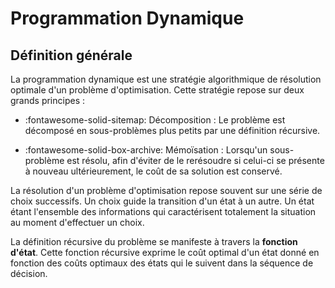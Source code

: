 # Programmation Dynamique

## Définition générale

La <span class=h>programmation dynamique</span> est une stratégie algorithmique de résolution optimale d'un problème d'optimisation. Cette stratégie repose sur deux grands principes :

* <span class=h>:fontawesome-solid-sitemap: Décomposition</span> : Le problème est décomposé en sous-problèmes plus petits par une définition récursive.

* <span class=h>:fontawesome-solid-box-archive: Mémoïsation</span> : Lorsqu'un sous-problème est résolu, afin d'éviter de le rerésoudre si celui-ci se présente à nouveau ultérieurement, le coût de sa solution est conservé.


La résolution d'un problème d'optimisation repose souvent sur une série de <span class=h>choix</span> successifs. Un choix guide la transition d'un <span class=h>état</span> à un autre. Un état étant l'ensemble des informations qui caractérisent totalement la situation au moment d'effectuer un choix.

La définition récursive du problème se manifeste à travers la **fonction d'état**. Cette fonction récursive exprime le coût optimal d'un état donné en fonction des coûts optimaux des états qui le suivent dans la séquence de décision.



<!-- 

## Exemple introductif

Afin de mettre en lumière les différentes étapes à suivre pour appliquer cette stratégie à un problème quelconque, étudions le problème du rendu de monnaie.

!!! note "Problème du rendu de monnaie"
    Vous devez rendre une somme $S$ d'argent à un vendeur. Pour cela, vous disposez d'une quantité illimitée de pièces de différentes valeurs $V = \left\{ v_1,~ v_2,~ \ldots~ ,~ v_n \right\}$. Votre objectif est de rembourser cette somme en utilisant le moins de pièces possible.

1. Définir les **données** fixes du problème. Ce sont les paramètres qui définissent entièrement une instance du problème.

    > * Somme $S \in \mathbb{N}$ à rendre.
    * Les différentes valeurs de pièces $V = \left\{ v_1,~ v_2,~ \ldots~ ,~ v_n \right\}$.

2. Identifier une succession de **choix** à effectuer.
   
    > Ici, à chaque étape, je choisie une pièce d'une valeur particulière à rendre. 

3. Définir les variables qui caractérisent totalement l'**état** d'une étape de décision (au moment où un choix est effectué). Que modifie un choix lors de ma prochaine prise de décision ?
   
    > Lorsque que je choisie une pièce de valeur $v$ et la rend, la somme à rendre se retrouve soustrait de $v$. Donc l'état d'une étape est caractérisé par une somme $s$ à rendre.

 -->

<!-- Soit un problème d'optimisation. La programmation dynamique s'applique de manière générale en suivant les étapes :

1. Définir les **données** fixes.
2. Définir l'**objectif** du problème, c'est-à-dire la quantité que l'on souhaite maximiser ou minimiser.
3. Identifier une succession de **choix** à effectuer.
4. Définir les variables qui définissent totalement l'état lors d'une étape de décision.
5. Écrire la **fonction d'état**. -->









<!-- 

## Fibonacci

La suite de Fibonnaci :

\begin{equation}
f(n) = \begin{cases}
f(n-1) + f(n-2) & \text{si } n \geq 1 \\
n & \text{sinon}
\end{cases}
\end{equation}

=== "Récursif"
    La définition naïve et récursive.
    ```py
    def fibonacci(n):
        if n <= 1:  # cas de base
            return n
        return fibonacci(n - 1) + fibonacci(n - 2)
    ```
    La complexité en temps de cet algorithme est exponentielle, plus précisement $\Theta(\varphi^n)$ où $\varphi \approx 1.6180$ est le nombre d'or. L'arbre des appels de la fonction :

    ![type:video](./ressources/fibonacci-light.mp4){: style='width: 100%'}

    On remarque des calculs redondants, par exemple $f(3)$ est calculé 2 fois lors de l'appel $f(5)$.


=== "Récursif & Cache"
    On cache les différents termes de la suite de Fibonacci pour éviter des calculs redondants, c'est le principe de **mémoïsation**.
    ```py
    def fibonacci_dp(n):
        def fibonacci_cache(n):
            if cache[n] is None:  # si le n-ième terme n'a pas été calculé
                cache[n] = fibonacci_cache(n - 1) + fibonacci_cache(n - 2)
            return cache[n]

        cache = [0, 1] + [None] * (n - 1)  # les deux premiers termes inclus
        return fibonacci_cache(n)
    ```
=== "Itératif & Cache"
    Une approche *ascendante* (bottom-up) permet de remplir le cache de manière itérative.
    ```py
    def fibonacci_dp_ascendant(n):
        cache = [0, 1] + [None] * (n - 1)
        for i in range(2, n + 1):
            cache[i] = cache[i - 1] + cache[i - 2]
        return cache[n]
    ```
=== "Itératif"
    Finalement, il est suffisant de retenir les deux derniers termes.
    ```py
    def fibonacci_dp_ascendant_optimise(n):
        a, b = 0, 1
        for _ in range(2, n + 1):
            a, b = b, a + b
        return b if n >= 2 else n
    ```
=== "Comparaison"
    Des mesures réelles permettent bien de démontrer que l'ajout d'un cache permet d'obtenir un algorithme de complexité linéaire.

    <figure markdown>
    ![](ressources/fibonacci-dark.svg#only-dark)
    ![](ressources/fibonacci-light.svg#only-light)
    </figure>

=== "Formule exacte"
    Il existe une formule exacte de la suite de Fibonacci, la formule de Binet :

    $$
    f(n) = \frac{\varphi^n - \varphi^{\prime n}  }{\sqrt{5}} \quad \text{avec} \quad \varphi = \frac{1 + \sqrt{5}}{2} \quad \text{et} \quad \varphi^\prime = \frac{1 - \sqrt{5}}{2} = - \frac{1}{\varphi}
    $$

    Où $\varphi$ est le fameux nombre d'or. Il serait alors tentant de calculer le $n$-ième terme de la suite de Fibonacci en temps constant :

    ```py
    import math

    def fibonacci_binet(n):
        p1 = (1 + math.sqrt(5)) / 2
        p2 = (1 - math.sqrt(5)) / 2
        résultat = (math.pow(p1, n) - math.pow(p2, n)) / math.sqrt(5)
        return int(résultat)
    ```

    Or, travailler avec des nombres en virgule flottante implique inévitablement des imprécisions de calcul. Par conséquent, à partir de $n = 72$, les termes calculés se révèlent incorrects :
    <center>

    | $n$ |     $f(n)$      |                                                 `fibonacci_binet(n)`                                                 |
    | :-: | :-------------: | :------------------------------------------------------------------------------------------------------------------: |
    | 70  | 190392490709135 |                                                   190392490709135                                                    |
    | 71  | 308061521170129 |                                                   308061521170129                                                    |
    | 72  | 498454011879264 | <span style="background-color: rgba(213, 42, 42, 0.5); padding: 0px 5px; border-radius: 5px;">498454011879265</span> |
    | 73  | 806515533049393 | <span style="background-color: rgba(213, 42, 42, 0.5); padding: 0px 5px; border-radius: 5px;">806515533049395</span> |</center>



## Rendu de monnaie

* Données du problème : Une somme initiale à rendre $V$ et un système de pièces $P = (p_1,~ p_2,~ \ldots,~ p_n)$.

* L'état d'un problème : Une somme restante à rendre $v$.

* Choix à partir d'un état : Choisir une pièce $p \in P$.

* Pour une somme $v$ à rendre, on définit $f(v)$ comme le nombre de pièces minimal à rendre. Définition récursive de la fonction d'état $f$ :

    $$
    f(v) = 1 + \min \bigg\{  f(v - p) ~\bigg|~ p \in P \bigg\}
    $$

    * Cas de bases de la fonction d'état :
        * $f(0) = 0$
        * $f(v) = \infty \text{ si } v < 0$

    * Solution au problème initial : $f(V)$

## Sac-à-dos

* Données du problème : Un ensemble d'objets $I$ où objet $i \in I$ est caractérisé par un poids $p_i$ et une valeur $v_i$. Et un sac avec une capacité $C$.

* L'état d'un problème : Une capacité restante $c$. Et un indice $i$ qui indique que l'objet considéré

* Choix à partir d'un état : Ajouter l'objet au sac ou l'ignorer.

* Fonction d'état $f$ :

    $$
    f(c, i) = \max \bigg\{  v_i + f(c - p_i, i - 1), f(c, i - 1) \bigg\}
    $$
 -->

